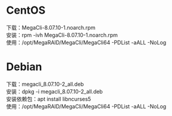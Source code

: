 # CentOS
下载：MegaCli-8.07.10-1.noarch.rpm \
安装：rpm -ivh MegaCli-8.07.10-1.noarch.rpm \
使用：/opt/MegaRAID/MegaCli/MegaCli64 -PDList -aALL -NoLog 

# Debian
下载：megacli_8.07.10-2_all.deb \
安装：dpkg -i  megacli_8.07.10-2_all.deb \
安装依赖包：apt install libncurses5 \
使用：/opt/MegaRAID/MegaCli/MegaCli64 -PDList -aALL -NoLog 
